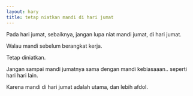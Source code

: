 ```yaml
---
layout: hary
title: tetap niatkan mandi di hari jumat
---
```

Pada hari jumat, sebaiknya, jangan lupa niat mandi jumat, di hari jumat.

Walau mandi sebelum berangkat kerja.

Tetap diniatkan.

Jangan sampai mandi jumatnya sama dengan mandi kebiasaaan.. seperti hari hari lain.

Karena mandi di hari jumat adalah utama, dan lebih afdol.
